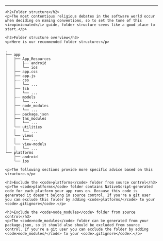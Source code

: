 <div class="chapter">
	<hr>

	<h2>Folder structure</h2>
	<p>The most contentious religious debates in the software world occur when deciding on naming conventions, so to set the tone of this <i>opinionated</i> guide, folder structure seems like a good place to start.</p>

	<h3>Folder structure overview</h3>
	<p>Here is our recommended folder structure:</p>

<pre><code class="language-shell">.
├── app
│   ├── App_Resources
│   │   ├── android
│   │   └── ios
│   ├── app.css
│   ├── app.js
│   ├── css
│   │   └── ...
│   ├── lib
│   │   └── ...
│   ├── models
│   │   └── ...
│   ├── node_modules
│   │   └── ...
│   ├── package.json
│   ├── tns_modules
│   │   └── ...
│   └── utilities
│   │   └── ...
│   └── views
│   │   └── ...
│   └── view-models
│   │   └── ...
└── platforms
    ├── android
    └── ios
</code></pre>

	<p>The following sections provide more specific advice based on this structure.</p>

	<h3>Exclude the <code>platforms</code> folder from source control</h3>
	<p>The <code>platforms</code> folder contains NativeScript-generated code for each platform your app runs on. Because this code is generated it doesn't belong in source control. If you're a git user you can exclude this folder by adding <code>platforms/</code> to your <code>.gitignore</code>.</p>

	<h3>Exclude the <code>node_modules</code> folder from source control</h3>
	<p>The <code>node_modules</code> folder can be generated from your package.json, so it should also should be excluded from source control. If you're a git user you can exclude the folder by adding <code>node_modules/</code> to your <code>.gitignore</code>.</p>
</div>